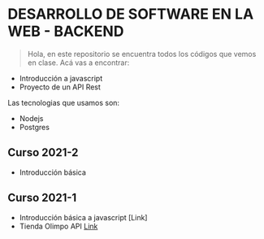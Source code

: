 # DESARROLLO DE SOFTWARE EN LA WEB - BACKEND

> Hola, en este repositorio se encuentra todos los códigos que vemos en clase. Acá vas a encontrar:

- Introducción a javascript
- Proyecto de un API Rest

Las tecnologias que usamos son:

- Nodejs
- Postgres

## Curso 2021-2

- Introducción básica

## Curso 2021-1

- Introducción básica a javascript [Link]
- Tienda Olimpo API [Link](https://github.com/saurmo/desarrollo-web-backend/tree/2021-1-tienda-olimpo-api)
